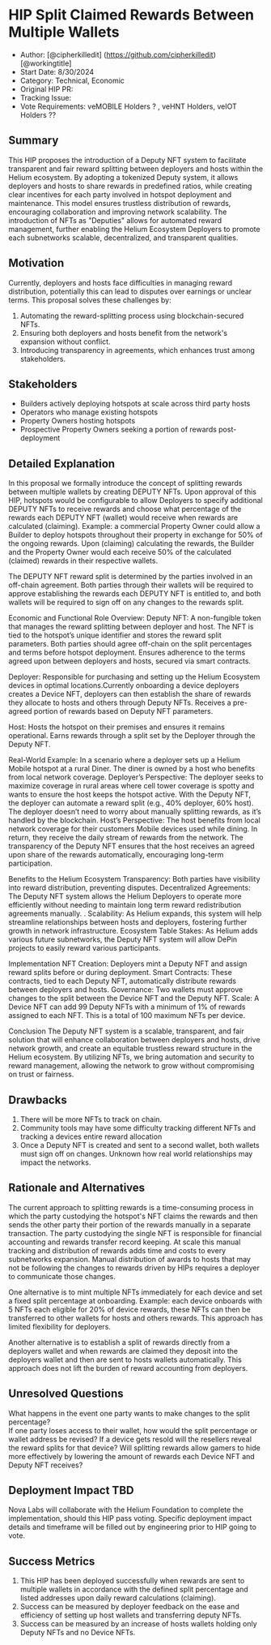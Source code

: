 # HIP Split Claimed Rewards Between Multiple Wallets

- Author: [@cipherkilledit] (https://github.com/cipherkilledit) [@workingtitle]
- Start Date: 8/30/2024 
- Category: Technical, Economic
- Original HIP PR: <!-- leave this empty; maintainer will fill in ID of this pull request -->
- Tracking Issue: <!-- leave this empty; maintainer will create a discussion issue -->
- Vote Requirements: veMOBILE Holders ? , veHNT Holders, veIOT Holders ?? 

## Summary

This HIP proposes the introduction of a Deputy NFT system to facilitate transparent and fair reward splitting between deployers and hosts within the Helium ecosystem. By adopting a tokenized Deputy system, it allows deployers and hosts to share rewards in predefined ratios, while creating clear incentives for each party involved in hotspot deployment and maintenance.
This model ensures trustless distribution of rewards, encouraging collaboration and improving network scalability. The introduction of NFTs as "Deputies" allows for automated reward management, further enabling the Helium Ecosystem Deployers to promote each subnetworks scalable, decentralized, and transparent qualities.


## Motivation

Currently, deployers and hosts face difficulties in managing reward distribution, potentially this can lead to disputes over earnings or unclear terms. This proposal solves these challenges by:
1. Automating the reward-splitting process using blockchain-secured NFTs.
2. Ensuring both deployers and hosts benefit from the network's expansion without conflict.
3. Introducing transparency in agreements, which enhances trust among stakeholders.

## Stakeholders

- Builders actively deploying hotspots at scale across third party hosts
- Operators who manage existing hotspots 
- Property Owners hosting hotspots
- Prospective Property Owners seeking a portion of rewards post-deployment

## Detailed Explanation

In this proposal we formally introduce the concept of splitting rewards between multiple wallets by creating DEPUTY NFTs. Upon approval of this HIP, hotspots would be configurable to allow Deployers to specify additional DEPUTY NFTs to receive rewards and choose what percentage of the rewards each DEPUTY NFT (wallet) would receive when rewards are calculated (claiming). Example: a commercial Property Owner could allow a Builder to deploy hotspots throughout their property in exchange for 50% of the ongoing rewards. Upon (claiming) calculating the rewards, the Builder and the Property Owner would each receive 50% of the calculated (claimed) rewards in their respective wallets. 

The DEPUTY NFT reward split is determined by the parties involved in an off-chain agreement. Both parties through their wallets will be required to approve establishing the rewards each DEPUTY NFT is entitled to, and both wallets will be required to sign off on any changes to the rewards split. 

Economic and Functional Role Overview:
Deputy NFT: A non-fungible token that manages the reward splitting between deployer and host. The NFT is tied to the hotspot’s unique identifier and stores the reward split parameters. 
Both parties should agree off-chain on the split percentages and terms before hotspot deployment.
Ensures adherence to the terms agreed upon between deployers and hosts, secured via smart contracts.

Deployer: Responsible for purchasing and setting up the Helium Ecosystem devices in optimal locations.Currently onboarding a device deployers creates a Device NFT, deployers can then establish the share of rewards they allocate to hosts and others through Deputy NFTs.
Receives a pre-agreed portion of rewards based on Deputy NFT parameters.

Host: Hosts the hotspot on their premises and ensures it remains operational.
Earns rewards through a split set by the Deployer through the Deputy NFT.

Real-World Example:
In a scenario where a deployer sets up a Helium Mobile hotspot at a rural Diner. The diner is owned by a host who benefits from local network coverage.
Deployer’s Perspective: The deployer seeks to maximize coverage in rural areas where cell tower coverage is spotty and wants to ensure the host keeps the hotspot active. With the Deputy NFT, the deployer can automate a reward split (e.g., 40% deployer, 60% host). The deployer doesn’t need to worry about manually splitting rewards, as it’s handled by the blockchain.
Host’s Perspective: The host benefits from local network coverage for their customers Mobile devices used while dining. In return, they receive the daily stream of rewards from the network. The transparency of the Deputy NFT ensures that the host receives an agreed upon share of the rewards automatically, encouraging long-term participation.

Benefits to the Helium Ecosystem
Transparency: Both parties have visibility into reward distribution, preventing disputes.
Decentralized Agreements: The Deputy NFT system allows the Helium Deployers to operate more efficiently without needing to maintain long term reward redistribution agreements manually. . 
Scalability: As Helium expands, this system will help streamline relationships between hosts and deployers, fostering further growth in network infrastructure. 
Ecosystem Table Stakes: As Helium adds various future subnetworks, the Deputy NFT system will allow DePin projects to easily reward various participants. 

Implementation
NFT Creation: Deployers mint a Deputy NFT and assign reward splits before or during deployment.
Smart Contracts: These contracts, tied to each Deputy NFT, automatically distribute rewards between deployers and hosts.
Governance: Two wallets must approve changes to the split between the Device NFT and the Deputy NFT. 
Scale: A Device NFT can add 99 Deputy NFTs with a minimum of 1% of rewards assigned to each NFT. This is a total of 100 maximum NFTs per device. 

Conclusion
The Deputy NFT system is a scalable, transparent, and fair solution that will enhance collaboration between deployers and hosts, drive network growth, and create an equitable trustless reward structure in the Helium ecosystem. By utilizing NFTs, we bring automation and security to reward management, allowing the network to grow without compromising on trust or fairness.

## Drawbacks

1. There will be more NFTs to track on chain.
2. Community tools may have some difficulty tracking different NFTs and tracking a devices entire reward allocation
3. Once a Deputy NFT is created and sent to a second wallet, both wallets must sign off on changes. Unknown how real world relationships may impact the networks. 

## Rationale and Alternatives

The current approach to splitting rewards is a time-consuming process in which the party custodying the hotspot's NFT claims the rewards and then sends the other party their portion of the rewards manually in a separate transaction. 
The party custodying the single NFT is responsible for financial accounting and rewards transfer record keeping. 
At scale this manual tracking and distribution of rewards adds time and costs to every subnetworks expansion. Manual distribution of awards to hosts that may not be following the changes to rewards driven by HIPs requires a deployer to communicate those changes. 

One alternative is to mint multiple NFTs immediately for each device and set a fixed split percentage at onboarding. 
Example: each device onboards with 5 NFTs each eligible for 20% of device rewards, these NFTs can then be transferred to other wallets for hosts and others rewards. This approach has limited flexibility for deployers. 

Another alternative is to establish a split of rewards directly from a deployers wallet and when rewards are claimed they deposit into the deployers wallet and then are sent to hosts wallets automatically. 
This approach does not lift the burden of reward accounting from deployers. 

## Unresolved Questions

What happens in the event one party wants to make changes to the split percentage?  
If one party loses access to their wallet, how would the split percentage or wallet address be revised? 
If a device gets resold will the resellers reveal the reward splits for that device? 
Will splitting rewards allow gamers to hide more effectively by lowering the amount of rewards each Device NFT and Deputy NFT receives? 


## Deployment Impact TBD

Nova Labs will collaborate with the Helium Foundation to complete the implementation, should this HIP pass voting. Specific deployment impact details and timeframe will be filled out by engineering prior to HIP going to vote. 

## Success Metrics

1. This HIP has been deployed successfully when rewards are sent to multiple wallets in accordance with the defined split percentage and listed addresses upon daily reward calculations (claiming).
2. Success can be measured by deployer feedback on the ease and efficiency of setting up host wallets and transferring deputy NFTs.
3. Success can be measured by an increase of hosts wallets holding only Deputy NFTs and no Device NFTs.  
